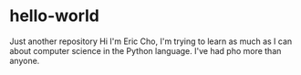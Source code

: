 # hello-world
Just another repository
Hi I'm Eric Cho, I'm trying to learn as much as I can about computer science in the Python language.
I've had pho more than anyone.
